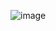 ![image](https://user-images.githubusercontent.com/83164668/123301580-6b00d180-d539-11eb-892e-e2a1cf8a0bc2.png)

